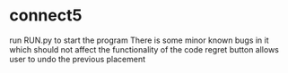 # connect5
 run RUN.py to start the program
 There is some minor known bugs in it which should not affect the functionality of the code
 regret button allows user to undo the previous placement


